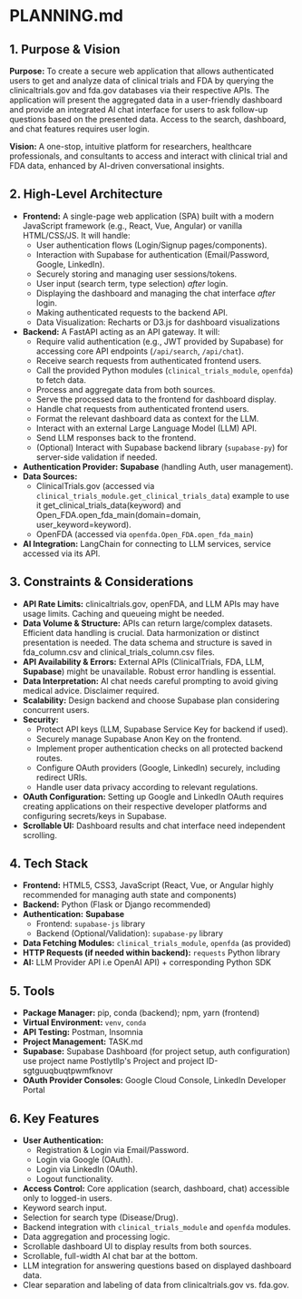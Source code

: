 # PLANNING.md

## 1. Purpose & Vision

**Purpose:** To create a secure web application that allows authenticated users to get and analyze data of clinical trials and FDA by querying the clinicaltrials.gov and fda.gov databases via their respective APIs. The application will present the aggregated data in a user-friendly dashboard and provide an integrated AI chat interface for users to ask follow-up questions based on the presented data. Access to the search, dashboard, and chat features requires user login.

**Vision:** A one-stop, intuitive platform for researchers, healthcare professionals, and consultants to access and interact with clinical trial and FDA data, enhanced by AI-driven conversational insights.

## 2. High-Level Architecture

* **Frontend:** A single-page web application (SPA) built with a modern JavaScript framework (e.g., React, Vue, Angular) or vanilla HTML/CSS/JS. It will handle:
    * User authentication flows (Login/Signup pages/components).
    * Interaction with Supabase for authentication (Email/Password, Google, LinkedIn).
    * Securely storing and managing user sessions/tokens.
    * User input (search term, type selection) *after* login.
    * Displaying the dashboard and managing the chat interface *after* login.
    * Making authenticated requests to the backend API.
    * Data Visualization: Recharts or D3.js for dashboard visualizations	
* **Backend:** A FastAPI acting as an API gateway. It will:
    * Require valid authentication (e.g., JWT provided by Supabase) for accessing core API endpoints (`/api/search`, `/api/chat`).
    * Receive search requests from authenticated frontend users.
    * Call the provided Python modules (`clinical_trials_module`, `openfda`) to fetch data.
    * Process and aggregate data from both sources.
    * Serve the processed data to the frontend for dashboard display.
    * Handle chat requests from authenticated frontend users.
    * Format the relevant dashboard data as context for the LLM.
    * Interact with an external Large Language Model (LLM) API.
    * Send LLM responses back to the frontend.
    * (Optional) Interact with Supabase backend library (`supabase-py`) for server-side validation if needed.
* **Authentication Provider:** **Supabase** (handling Auth, user management).
* **Data Sources:**
    * ClinicalTrials.gov (accessed via `clinical_trials_module.get_clinical_trials_data`) example to use it get_clinical_trials_data(keyword) and Open_FDA.open_fda_main(domain=domain, user_keyword=keyword).
    * OpenFDA (accessed via `openfda.Open_FDA.open_fda_main`)
* **AI Integration:** LangChain for connecting to LLM services, service accessed via its API.

## 3. Constraints & Considerations

* **API Rate Limits:** clinicaltrials.gov, openFDA, and LLM APIs may have usage limits. Caching and queueing might be needed.
* **Data Volume & Structure:** APIs can return large/complex datasets. Efficient data handling is crucial. Data harmonization or distinct presentation is needed. The data schema and structure is saved in fda_column.csv and clinical_trials_column.csv files.
* **API Availability & Errors:** External APIs (ClinicalTrials, FDA, LLM, **Supabase**) might be unavailable. Robust error handling is essential.
* **Data Interpretation:** AI chat needs careful prompting to avoid giving medical advice. Disclaimer required.
* **Scalability:** Design backend and choose Supabase plan considering concurrent users.
* **Security:**
    * Protect API keys (LLM, Supabase Service Key for backend if used).
    * Securely manage Supabase Anon Key on the frontend.
    * Implement proper authentication checks on all protected backend routes.
    * Configure OAuth providers (Google, LinkedIn) securely, including redirect URIs.
    * Handle user data privacy according to relevant regulations.
* **OAuth Configuration:** Setting up Google and LinkedIn OAuth requires creating applications on their respective developer platforms and configuring secrets/keys in Supabase.
* **Scrollable UI:** Dashboard results and chat interface need independent scrolling.

## 4. Tech Stack

* **Frontend:** HTML5, CSS3, JavaScript (React, Vue, or Angular highly recommended for managing auth state and components)
* **Backend:** Python (Flask or Django recommended)
* **Authentication:** **Supabase**
    * Frontend: `supabase-js` library
    * Backend (Optional/Validation): `supabase-py` library
* **Data Fetching Modules:** `clinical_trials_module`, `openfda` (as provided)
* **HTTP Requests (if needed within backend):** `requests` Python library
* **AI:** LLM Provider API i.e OpenAI API) + corresponding Python SDK

## 5. Tools

* **Package Manager:** pip, conda (backend); npm, yarn (frontend)
* **Virtual Environment:** `venv`, `conda`
* **API Testing:** Postman, Insomnia
* **Project Management:** TASK.md
* **Supabase:** Supabase Dashboard (for project setup, auth configuration) use project name Postlytllp's Project and project ID-sgtguuqbuqtpwmfknovr 
* **OAuth Provider Consoles:** Google Cloud Console, LinkedIn Developer Portal

## 6. Key Features

* **User Authentication:**
    * Registration & Login via Email/Password.
    * Login via Google (OAuth).
    * Login via LinkedIn (OAuth).
    * Logout functionality.
* **Access Control:** Core application (search, dashboard, chat) accessible only to logged-in users.
* Keyword search input.
* Selection for search type (Disease/Drug).
* Backend integration with `clinical_trials_module` and `openfda` modules.
* Data aggregation and processing logic.
* Scrollable dashboard UI to display results from both sources.
* Scrollable, full-width AI chat bar at the bottom.
* LLM integration for answering questions based on displayed dashboard data.
* Clear separation and labeling of data from clinicaltrials.gov vs. fda.gov.
